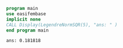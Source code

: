```fortran
program main
use easifembase
implicit none
CALL Display(LegendreNormSQR(5), "ans: " )
end program main
```

```txt title="results"
ans: 0.181818
```
